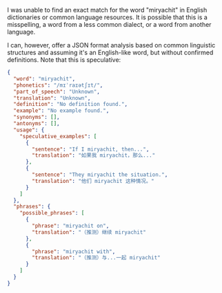 I was unable to find an exact match for the word "miryachit" in English dictionaries or common language resources. It is possible that this is a misspelling, a word from a less common dialect, or a word from another language.

I can, however, offer a JSON format analysis based on common linguistic structures and assuming it's an English-like word, but without confirmed definitions. Note that this is speculative:

```json
{
  "word": "miryachit",
  "phonetics": "/mɪˈraɪətʃɪt/",
  "part_of_speech": "Unknown",
  "translation": "Unknown",
  "definition": "No definition found.",
  "example": "No example found.",
  "synonyms": [],
  "antonyms": [],
  "usage": {
    "speculative_examples": [
      {
        "sentence": "If I miryachit, then...",
        "translation": "如果我 miryachit，那么..."
      },
      {
        "sentence": "They miryachit the situation.",
        "translation": "他们 miryachit 这种情况。"
      }
    ]
  },
  "phrases": {
    "possible_phrases": [
      {
        "phrase": "miryachit on",
        "translation": "（推测）继续 miryachit"
      },
      {
        "phrase": "miryachit with",
        "translation": "（推测）与...一起 miryachit"
      }
    ]
  }
}
```
 